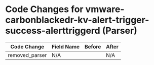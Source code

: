 # Code Changes for vmware-carbonblackedr-kv-alert-trigger-success-alerttriggerd (Parser)

| Code Change | Field Name | Before | After |
|-------------|------------|--------|-------|
| removed_parser | N/A |  | N/A |